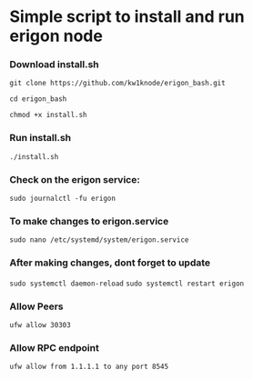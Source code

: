 Simple script to install and run erigon node
========================================================
### **Download install.sh** ###
`git clone https://github.com/kw1knode/erigon_bash.git`

`cd erigon_bash`

`chmod +x install.sh`

### **Run install.sh** ###
`./install.sh`

### **Check on the erigon service:** ###
`sudo journalctl -fu erigon`


### **To make changes to erigon.service** ###

`sudo nano /etc/systemd/system/erigon.service`


### **After making changes, dont forget to update** ###

`sudo systemctl daemon-reload`
`sudo systemctl restart erigon`


### **Allow Peers** ###
```ufw allow 30303```

### **Allow RPC endpoint** ###
```ufw allow from 1.1.1.1 to any port 8545```








